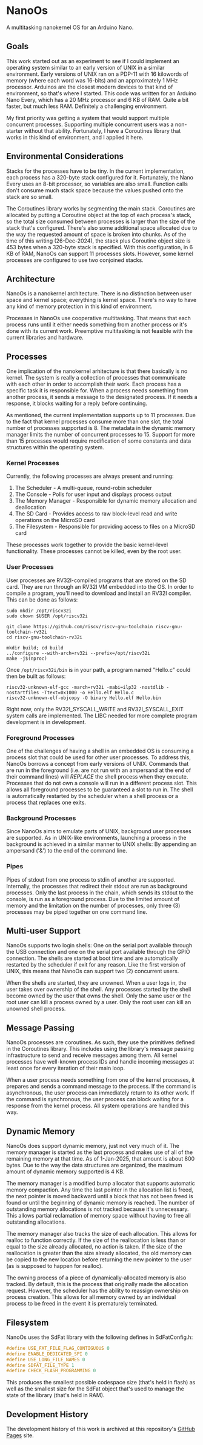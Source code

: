 # NanoOs

A multitasking nanokernel OS for an Arduino Nano.

## Goals

This work started out as an experiment to see if I could implement an operating system similar to an early version of UNIX in a similar environment.  Early versions of UNIX ran on a PDP-11 with 16 kilowords of memory (where each word was 16-bits) and an approximately 1 MHz processor.  Arduinos are the closest modern devices to that kind of environment, so that's where I started.  This code was written for an Arduino Nano Every, which has a 20 MHz processor and 6 KB of RAM.  Quite a bit faster, but much less RAM.  Definitely a challenging environment.

My first priority was getting a system that would support multiple concurrent processes.  Supporting multiple concurrent users was a non-starter without that ability.  Fortunately, I have a Coroutines library that works in this kind of environment, and I applied it here.

## Environmental Considerations

Stacks for the processes have to be tiny.  In the current implementation, each process has a 320-byte stack configured for it.  Fortunately, the Nano Every uses an 8-bit processor, so variables are also small.  Function calls don't consume much stack space because the values pushed onto the stack are so small.

The Coroutines library works by segmenting the main stack.  Coroutines are allocated by putting a Coroutine object at the top of each process's stack, so the total size consumed between processes is larger than the size of the stack that's configured.  There's also some additional space allocated due to the way the requested amount of space is broken into chunks.  As of the time of this writing (26-Dec-2024), the stack plus Coroutine object size is 453 bytes when a 320-byte stack is specified.  With this configuration, in 6 KB of RAM, NanoOs can support 11 processes slots.  However, some kernel processes are configured to use two conjoined stacks.

## Architecture

NanoOs is a nanokernel architecture.  There is no distinction between user space and kernel space; everything is kernel space.  There's no way to have any kind of memory protection in this kind of environment.

Processes in NanoOs use cooperative multitasking.  That means that each process runs until it either needs something from another process or it's done with its current work.  Preemptive multitasking is not feasible with the current libraries and hardware.

## Processes

One implication of the nanokernel arhitecture is that there basically is no kernel.  The system is really a collection of processes that communicate with each other in order to accomplish their work.  Each process has a specific task it is responsible for.  When a process needs something from another process, it sends a message to the designated process.  If it needs a response, it blocks waiting for a reply before continuing.

As mentioned, the current implementation supports up to 11 processes.  Due to the fact that kernel processes consume more than one slot, the total number of processes supported is 8.  The metadata in the dynamic memory manager limits the number of concurrent processes to 15.  Support for more than 15 processes would require modification of some constants and data structures within the operating system.

### Kernel Processes

Currently, the following processes are always present and running:

1. The Scheduler - A multi-queue, round-robin scheduler
2. The Console - Polls for user input and displays process output
3. The Memory Manager - Responsible for dynamic memory allocation and deallocation
4. The SD Card - Provides access to raw block-level read and write operations on the MicroSD card
5. The Filesystem - Responsible for providing access to files on a MicroSD card

These processes work together to provide the basic kernel-level functionality.  These processes cannot be killed, even by the root user.

### User Processes

User processes are RV32I-compiled programs that are stored on the SD card.  They are run through an RV32I VM embedded into the OS.  In order to compile a program, you'll need to download and install an RV32I compiler.  This can be done as follows:

```
sudo mkdir /opt/riscv32i
sudo chown $USER /opt/riscv32i

git clone https://github.com/riscv/riscv-gnu-toolchain riscv-gnu-toolchain-rv32i
cd riscv-gnu-toolchain-rv32i

mkdir build; cd build
../configure --with-arch=rv32i --prefix=/opt/riscv32i
make -j$(nproc)
```

Once `/opt/riscv32i/bin` is in your path, a program named "Hello.c" could then be built as follows:

```
riscv32-unknown-elf-gcc -march=rv32i -mabi=ilp32 -nostdlib -nostartfiles -Ttext=0x1000 -o Hello.elf Hello.c
riscv32-unknown-elf-objcopy -O binary Hello.elf Hello.bin
```

Right now, only the RV32I\_SYSCALL\_WRITE and RV32I\_SYSCALL\_EXIT system calls are implemented.  The LIBC needed for more complete program development is in development.

### Foreground Processes

One of the challenges of having a shell in an embedded OS is consuming a process slot that could be used for other user processes.  To address this, NanoOs borrows a concept from early versions of UNIX.  Commands that are run in the foreground (i.e. are not run with an ampersand at the end of their command lines) will *REPLACE* the shell process when they execute.  Processes that do not own a console will run in a different process slot.  This allows all foreground processes to be guaranteed a slot to run in.  The shell is automatically restarted by the scheduler when a shell process or a process that replaces one exits.

### Background Processes

Since NanoOs aims to emulate parts of UNIX, background user processes are supported.  As in UNIX-like environments, launching a process in the background is achieved in a similar manner to UNIX shells:  By appending an ampersand ('&') to the end of the command line.

### Pipes

Pipes of stdout from one process to stdin of another are supported.  Internally, the processes that redirect their stdout are run as background processes.  Only the last process in the chain, which sends its stdout to the console, is run as a foreground process.  Due to the limited amount of memory and the limitation on the number of processes, only three (3) processes may be piped together on one command line.

## Multi-user Support

NanoOs supports two login shells:  One on the serial port available through the USB connection and one on the serial port available through the GPIO connection.  The shells are started at boot time and are automatically restarted by the scheduler if exit for any reason.  Like the first version of UNIX, this means that NanoOs can support two (2) concurrent users.

When the shells are started, they are unowned.  When a user logs in, the user takes over ownership of the shell.  Any processes started by the shell become owned by the user that owns the shell.  Only the same user or the root user can kill a process owned by a user.  Only the root user can kill an unowned shell process.

## Message Passing

NanoOs processes are coroutines.  As such, they use the primitives defined in the Coroutines library.  This includes using the library's message passing infrastructure to send and receive messages among them.  All kernel processes have well-known process IDs and handle incoming messages at least once for every iteration of their main loop.

When a user process needs something from one of the kernel processes, it prepares and sends a command message to the process.  If the command is asynchronous, the user process can immediately return to its other work.  If the command is synchronous, the user process can block waiting for a response from the kernel process.  All system operations are handled this way.

## Dynamic Memory

NanoOs does support dynamic memory, just not very much of it.  The memory manager is started as the last process and makes use of all of the remaining memory at that time.  As of 1-Jan-2025, that amount is about 800 bytes.  Due to the way the data structures are organized, the maximum amount of dynamic memory supported is 4 KB.

The memory manager is a modified bump allocator that supports automatic memory compaction.  Any time the last pointer in the allocation list is freed, the next pointer is moved backward until a block that has not been freed is found or until the beginning of dynamic memory is reached.  The number of outstanding memory allocations is not tracked because it's unnecessary.  This allows partial reclamation of memory space without having to free all outstanding allocations.

The memory manager also tracks the size of each allocation.  This allows for realloc to function correctly.  If the size of the reallocation is less than or equal to the size already allocated, no action is taken.  If the size of the reallocation is greater than the size already allocated, the old memory can be copied to the new location before returning the new pointer to the user (as is supposed to happen for realloc).

The owning process of a piece of dynamically-allocated memory is also tracked.  By default, this is the process that originally made the allocation request.  However, the scheduler has the ability to reassign ownership on process creation.  This allows for all memory owned by an individual process to be freed in the event it is prematurely terminated.

## Filesystem

NanoOs uses the SdFat library with the following defines in SdFatConfig.h:

```C
#define USE_FAT_FILE_FLAG_CONTIGUOUS 0
#define ENABLE_DEDICATED_SPI 0
#define USE_LONG_FILE_NAMES 0
#define SDFAT_FILE_TYPE 1
#define CHECK_FLASH_PROGRAMMING 0
```

This produces the smallest possible codespace size (that's held in flash) as well as the smallest size for the SdFat object that's used to manage the state of the library (that's held in RAM).

## Development History

The development history of this work is archived at this repository's [GitHub Pages](https://james-card.github.io/NanoOs/) site.

